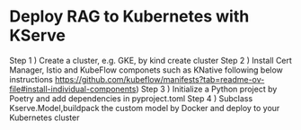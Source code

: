 # Deploy RAG to Kubernetes with KServe

Step 1 ) Create a cluster, e.g. GKE, by kind create cluster 
Step 2 ) Install Cert Manager, Istio and KubeFlow componets such as KNative following below instructions 
https://github.com/kubeflow/manifests?tab=readme-ov-file#install-individual-components)
Step 3 ) Initialize a Python project by Poetry and add dependencies in pyproject.toml 
Step 4 ) Subclass Kserve.Model,buildpack the custom model by Docker and deploy to your Kubernetes cluster
